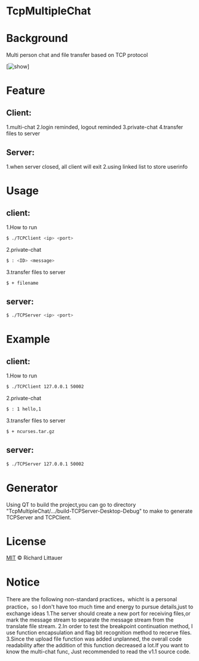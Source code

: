 # TcpMultipleChat
# Background
Multi person chat and file transfer based on TCP protocol


[![show](https://github.com/wen99se/TcpMultipleChat/blob/master/readme_img/show.png)]

# Feature
## Client:
1.multi-chat
2.login reminded, logout reminded
3.private-chat
4.transfer files to server
## Server:
1.when server closed, all client will exit
2.using linked list to store userinfo

# Usage
## client:
1.How to run
```sh
$ ./TCPClient <ip> <port>
```
2.private-chat
 ```sh
$ : <ID> <message>
 ```
3.transfer files to server
 ```sh
 $ + filename
 ```

## server:
```sh
$ ./TCPServer <ip> <port>
```

# Example
## client:
1.How to run
```sh
$ ./TCPClient 127.0.0.1 50002
```
2.private-chat
```sh
$ : 1 hello,1
```
3.transfer files to server
```sh
$ + ncurses.tar.gz
```

## server:
```sh
$ ./TCPServer 127.0.0.1 50002
```

# Generator
Using QT to build the project,you can go to directory "TcpMultipleChat/.../build-TCPServer-Desktop-Debug" to make to generate TCPServer and TCPClient.

# License

[MIT](LICENSE) © Richard Littauer

# Notice
There are the following non-standard practices，whicht is a personal practice，so I don't have too much time and energy to pursue details,just to exchange ideas
1.The server should create a new port for receiving files,or mark the message stream to separate the message stream from the translate file stream.
2.In order to test the breakpoint continuation method, I use function encapsulation and flag bit recognition method to recerve files.
3.Since the upload file function was added unplanned, the overall code readability after the addition of this function decreased a lot.If you want to know the multi-chat func, Just recommended to read the v1.1 source code.
